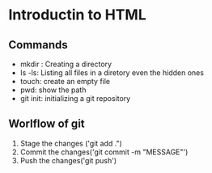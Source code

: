 # Introductin to HTML
## Commands
 - mkdir : Creating a directory
 - ls -ls: Listing all files in a diretory even the hidden ones
 - touch: create an empty file
 - pwd: show the path 
 - git init: initializing a git repository
 

## Worlflow of git
 1. Stage the changes ('git add .")
 2. Commit the changes('git commit -m "MESSAGE"')
 3. Push the changes('git push')
